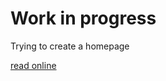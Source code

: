 # Work in progress

Trying to create a homepage

[read online](https://edoardobonetti.github.io/intro.html)
